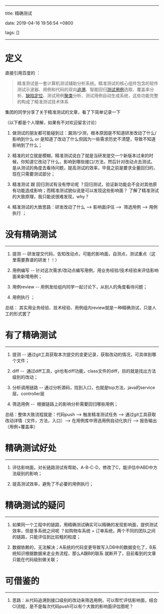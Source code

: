 
---

title: 精确测试

date: 2019-04-16 19:56:54 +0800

tags: []

---
<a name="7ac32497"></a>
# 定义
直接引用百度的 ：

> 精准测试是一套计算机测试辅助分析系统。精准测试的核心组件包含的软件测试示波器、用例和代码的双向[追溯](https://baike.baidu.com/item/%E8%BF%BD%E6%BA%AF/10363173)、智能回归[测试用例](https://baike.baidu.com/item/%E6%B5%8B%E8%AF%95%E7%94%A8%E4%BE%8B/1928697)选取、覆盖率分析、[缺陷](https://baike.baidu.com/item/%E7%BC%BA%E9%99%B7/33312)[定位](https://baike.baidu.com/item/%E5%AE%9A%E4%BD%8D)、测试用例[聚类](https://baike.baidu.com/item/%E8%81%9A%E7%B1%BB)分析、测试用例自动生成系统，这些功能完整的构成了精准测试技术体系


集团的同学分享了关于精准测试的文章，看了下简单记录一下

（以下都是个人理解，如果有不对欢迎留言讨论）

1. 做测试的朋友都可能碰到过：漏测/少测，根本原因是不知道研发改动了什么/影响到什么 or 是知道了改动了什么但因为一些需求历史不清楚，导致不知道影响到了什么；

1. 精准的对立就是模糊，精准测试说白了就是当研发提交一个新版本过来的时候，你知道它改动了什么，影响到哪些接口/方法，然后针对改动点去测试。是从测试的角度去看待问题，提高测试的效率，毕竟之前是要求全量回归的，现在只需要测试部分；

2. 精准测试 跟 回归测试有没有悖论呢 ？回归测试，验证新功能会不会对其他原有功能造成影响；而精准测试貌似说是可以发现这些影响面？ 了解了精准测试的大致原理，我只能说很难发现，why？

3. 精准测试的大致思路：研发改动了什么 --> 影响面评估 -->  筛选用例 --> 用例执行 ；

<a name="709dbd3c"></a>
# 没有精确测试

---


1. 提测 -- 研发提交代码，告知改动点，可能的影响面，自测点，测试重点（这里需要靠谱的研发！！）

2. 用例编写 -- 针对这次需求/改动点编写用例，用业务经验/技术经验来评估影响面来新增用例；

3. 用例review -- 用例发给组内同学一起讨论下，从别人的角度看待问题；

4. 用例执行 ；

总结： 其实用业务经验、技术经验、用例组内review就是一种精确测试，只是人工的形式罢了

<a name="3fc06c3b"></a>
# 有了精确测试

---


1. 提测 -- 通过git工具获取本次提交的变更记录，获取改动的情况，可具体到哪个文件；

2. diff --  通过diff工具，git也有diff功能，class文件的diff，目的就是找出方法级别的改动；

3. 分析调用链路 -- 通过分析源码，找到入口，也就是top方法，java的service层，controller层

4. 筛选用例 --  根据链路上的影响分析需要回归哪些用例；

总结：整体大致流程就是：代码push --> 触发精准测试任务 --> 通过git工具获取改动详情（文件，方法，入口）--> 在用例库中筛选用例自动化执行 --> 报告输出（用例+覆盖率）

<a name="80f82005"></a>
# 精确测试好处

---


1. 评估影响面，对长链路测试有帮助，A-B-C-D，修改了C，能评估中ABD中方法级别的影响；

2. 提高测试效率，避免了不必要的用例执行；

<a name="36e5e338"></a>
# 精确测试的疑问

---


1. 如果同一个工程中的链路，用精确测试确实可以精确的发现影响面，提供测试效率，但是多系统之间呢 ？如购物车系统 + 订单系统，两个不同的团队之间的链路，只能评估到比较粗的粒度；

2. 数据依赖的，无法解决；A系统的代码变更导致写入DB中的数据变化了，B系统知识根据数据来走业务流程，那么A跟B的联系 就断开了，目前看到的文章只能在代码级别做关联；

<a name="6f07b148"></a>
# 可借鉴的

---


1. 思路：从代码追溯到接口级别的改动来筛选用例，可以帮忙评估影响面，结合CI流程，是不是每次代码push可以有个大致的影响面评估图呢？

